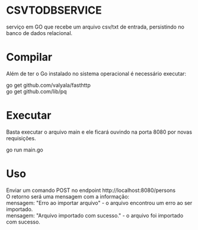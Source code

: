 # CSVTODBSERVICE
serviço em GO que recebe um arquivo csv/txt de entrada, persistindo no banco de dados relacional.

# Compilar
Além de ter o Go instalado no sistema operacional é necessário executar:

go get github.com/valyala/fasthttp <br/>
go get github.com/lib/pq <br/>


# Executar <br/>
Basta executar o arquivo main e ele ficará ouvindo na porta 8080 por novas requisições. <br/>

go run main.go <br/>

# Uso
Enviar um comando POST no endpoint http://localhost:8080/persons <br/>
O retorno será uma mensagem com a informação: <br/>
mensagem: "Erro ao importar arquivo" - o arquivo encontrou um erro ao ser importado. <br/>
mensagem: "Arquivo importado com sucesso." - o arquivo foi importado com sucesso. <br/>

